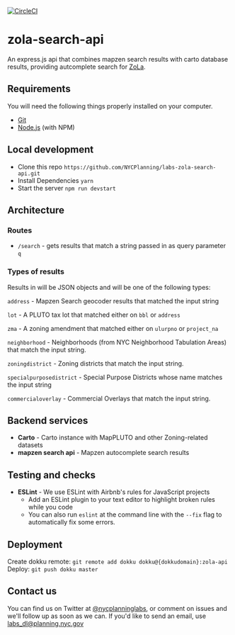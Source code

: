 [![CircleCI](https://circleci.com/gh/NYCPlanning/labs-search-api/tree/develop.svg?style=svg)](https://circleci.com/gh/NYCPlanning/labs-search-api/tree/develop)

# zola-search-api
An express.js api that combines mapzen search results with carto database results, providing autcomplete search for [ZoLa](https://zola.planning.nyc.government).  

## Requirements

You will need the following things properly installed on your computer.

- [Git](https://git-scm.com/)
- [Node.js](https://nodejs.org/) (with NPM)

## Local development

- Clone this repo `https://github.com/NYCPlanning/labs-zola-search-api.git`
- Install Dependencies `yarn`
- Start the server `npm run devstart`

## Architecture

### Routes

- `/search` - gets results that match a string passed in as query parameter `q`

### Types of results

Results in will be JSON objects and will be one of the following types:

`address` - Mapzen Search geocoder results that matched the input string

`lot` - A PLUTO tax lot that matched either on `bbl` or `address`

`zma` - A zoning amendment that matched either on `ulurpno` or `project_na`

`neighborhood` - Neighborhoods (from NYC Neighborhood Tabulation Areas) that match the input string.

`zoningdistrict` - Zoning districts that match the input string.

`specialpurposedistrict` - Special Purpose Districts whose name matches the input string

`commercialoverlay` - Commercial Overlays that match the input string.

## Backend services

- **Carto** - Carto instance with MapPLUTO and other Zoning-related datasets
- **mapzen search api** - Mapzen autocomplete search results

## Testing and checks

- **ESLint** - We use ESLint with Airbnb's rules for JavaScript projects
  - Add an ESLint plugin to your text editor to highlight broken rules while you code
  - You can also run `eslint` at the command line with the `--fix` flag to automatically fix some errors.

## Deployment

Create dokku remote: `git remote add dokku dokku@{dokkudomain}:zola-api`
Deploy: `git push dokku master`

## Contact us

You can find us on Twitter at [@nycplanninglabs](https://twitter.com/nycplanninglabs), or comment on issues and we'll follow up as soon as we can. If you'd like to send an email, use [labs_dl@planning.nyc.gov](mailto:labs_dl@planning.nyc.gov)
